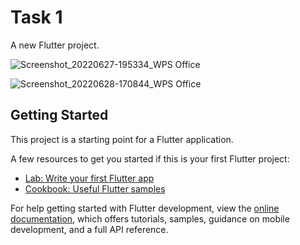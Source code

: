 # Task 1

A new Flutter project.

![Screenshot_20220627-195334_WPS Office](https://user-images.githubusercontent.com/74889620/182162991-e5da491e-2d9b-497e-a045-cebb6e0c1b17.png)

![Screenshot_20220628-170844_WPS Office](https://user-images.githubusercontent.com/74889620/182163040-87c0ee0d-634e-4cda-bcd3-df83050c1bae.png)


## Getting Started

This project is a starting point for a Flutter application.

A few resources to get you started if this is your first Flutter project:

- [Lab: Write your first Flutter app](https://docs.flutter.dev/get-started/codelab)
- [Cookbook: Useful Flutter samples](https://docs.flutter.dev/cookbook)

For help getting started with Flutter development, view the
[online documentation](https://docs.flutter.dev/), which offers tutorials,
samples, guidance on mobile development, and a full API reference.
